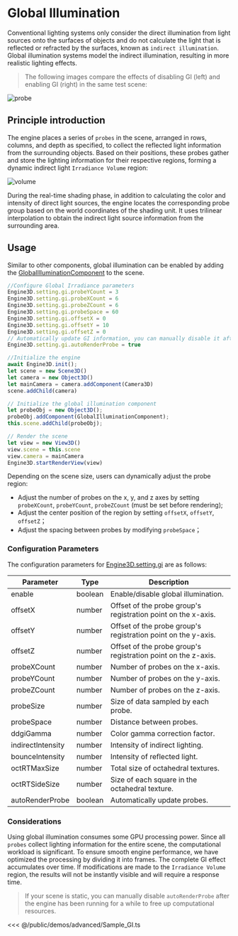 # Global Illumination

Conventional lighting systems only consider the direct illumination from light sources onto the surfaces of objects and do not calculate the light that is reflected or refracted by the surfaces, known as `indirect illumination`. Global illumination systems model the indirect illumination, resulting in more realistic lighting effects.

> The following images compare the effects of disabling GI (left) and enabling GI (right) in the same test scene:

![probe](/images/gi/gi.webp)


## Principle introduction

The engine places a series of `probes` in the scene, arranged in rows, columns, and depth as specified, to collect the reflected light information from the surrounding objects. Based on their positions, these probes gather and store the lighting information for their respective regions, forming a dynamic indirect light `Irradiance Volume` region:

![volume](/images/gi/volume.webp)

During the real-time shading phase, in addition to calculating the color and intensity of direct light sources, the engine locates the corresponding probe group based on the world coordinates of the shading unit. It uses trilinear interpolation to obtain the indirect light source information from the surrounding area.

## Usage
Similar to other components, global illumination can be enabled by adding the [GlobalIlluminationComponent](/api/classes/GlobalIlluminationComponent) to the scene.

```ts
//Configure Global Irradiance parameters
Engine3D.setting.gi.probeYCount = 3
Engine3D.setting.gi.probeXCount = 6
Engine3D.setting.gi.probeZCount = 6
Engine3D.setting.gi.probeSpace = 60
Engine3D.setting.gi.offsetX = 0
Engine3D.setting.gi.offsetY = 10
Engine3D.setting.gi.offsetZ = 0
// Automatically update GI information, you can manually disable it after rendering in static scenes to improve performance
Engine3D.setting.gi.autoRenderProbe = true

//Initialize the engine
await Engine3D.init();
let scene = new Scene3D()
let camera = new Object3D()
let mainCamera = camera.addComponent(Camera3D)
scene.addChild(camera)

// Initialize the global illumination component
let probeObj = new Object3D();
probeObj.addComponent(GlobalIlluminationComponent);
this.scene.addChild(probeObj);

// Render the scene
let view = new View3D()
view.scene = this.scene
view.camera = mainCamera
Engine3D.startRenderView(view)
```

Depending on the scene size, users can dynamically adjust the probe region:

- Adjust the number of probes on the x, y, and z axes by setting `probeXCount`, `probeYCount`, `probeZCount` (must be set before rendering);
- Adjust the center position of the region by setting `offsetX`, `offsetY`, `offsetZ`；
- Adjust the spacing between probes by modifying `probeSpace`；


### Configuration Parameters
The configuration parameters for [Engine3D.setting.gi](../../api/types/GlobalIlluminationSetting.md) are as follows:

| Parameter | Type | Description |
| --- | --- | --- |
| enable | boolean | Enable/disable global illumination. |
| offsetX | number | Offset of the probe group's registration point on the x-axis. |
| offsetY | number | Offset of the probe group's registration point on the y-axis. |
| offsetZ | number | Offset of the probe group's registration point on the z-axis. |
| probeXCount | number | Number of probes on the x-axis. |
| probeYCount | number | Number of probes on the y-axis. |
| probeZCount | number | Number of probes on the z-axis. |
| probeSize | number | Size of data sampled by each probe. |
| probeSpace | number | Distance between probes. |
| ddgiGamma | number | Color gamma correction factor. |
| indirectIntensity | number | Intensity of indirect lighting. |
| bounceIntensity | number | Intensity of reflected light. |
| octRTMaxSize | number | Total size of octahedral textures. |
| octRTSideSize | number | Size of each square in the octahedral texture. |
| autoRenderProbe | boolean | Automatically update probes. |

### Considerations

Using global illumination consumes some GPU processing power. Since all `probes` collect lighting information for the entire scene, the computational workload is significant. To ensure smooth engine performance, we have optimized the processing by dividing it into frames. The complete GI effect accumulates over time. If modifications are made to the `Irradiance Volume` region, the results will not be instantly visible and will require a response time.

> If your scene is static, you can manually disable `autoRenderProbe` after the engine has been running for a while to free up computational resources.

<Demo :height="500" src="/demos/advanced/Sample_GI.ts"></Demo>

<<< @/public/demos/advanced/Sample_GI.ts
